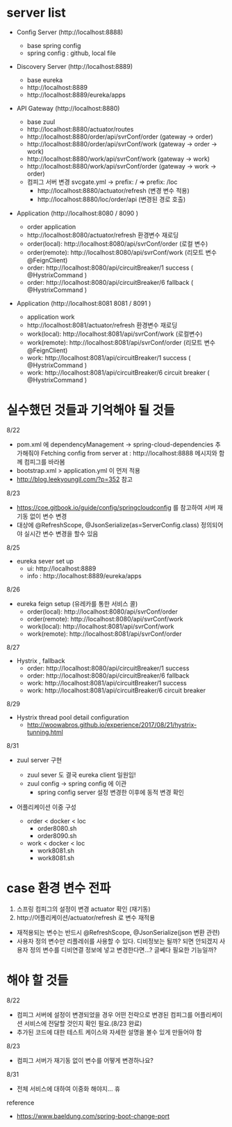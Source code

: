 # server list

- Config Server (http://localhost:8888)
  - base spring config
  - spring config : github, local file
  
- Discovery Server (http://localhost:8889)
  - base eureka
  - http://localhost:8889
  - http://localhost:8889/eureka/apps

- API Gateway (http://localhost:8880)  
  - base zuul
  - http://localhost:8880/actuator/routes
  - http://localhost:8880/order/api/svrConf/order (gateway -> order)
  - http://localhost:8880/order/api/svrConf/work (gateway -> order -> work)
  - http://localhost:8880/work/api/svrConf/work (gateway -> work)
  - http://localhost:8880/work/api/svrConf/order (gateway -> work -> order)
  - 컴피그 서버 변경 svcgate.yml -> prefix: / => prefix: /loc
    - http://localhost:8880/actuator/refresh (변경 변수 적용)
    - http://localhost:8880/loc/order/api (변경된 경로 호출)
   
- Application (http://localhost:8080 / 8090 )
  - order application
  - http://localhost:8080/actuator/refresh  환경변수 재로딩
  - order(local): http://localhost:8080/api/svrConf/order (로컬 변수)
  - order(remote): http://localhost:8080/api/svrConf/work (리모트 변수 @FeignClient)
  - order: http://localhost:8080/api/circuitBreaker/1 success  ( @HystrixCommand )
  - order: http://localhost:8080/api/circuitBreaker/6 fallback ( @HystrixCommand )
      
- Application (http://localhost:8081 8081 / 8091 )
  - application work     
  - http://localhost:8081/actuator/refresh  환경변수 재로딩  
  - work(local): http://localhost:8081/api/svrConf/work (로컬변수)
  - work(remote): http://localhost:8081/api/svrConf/order (리모트 변수 @FeignClient)
  - work: http://localhost:8081/api/circuitBreaker/1 success ( @HystrixCommand )
  - work: http://localhost:8081/api/circuitBreaker/6 circuit breaker ( @HystrixCommand )
  
  
# 실수했던 것들과 기억해야 될 것들
8/22
- pom.xml 에 dependencyManagement -> spring-cloud-dependencies 추가해줘야 Fetching config from server at : http://localhost:8888 메시지와 함께 컴피그를 바라봄  
- bootstrap.xml > application.yml 이 먼저 적용
- http://blog.leekyoungil.com/?p=352 참고

8/23 
- https://coe.gitbook.io/guide/config/springcloudconfig 를 참고하여 서버 재기동 없이 변수 변경
- 대상에 @RefreshScope, @JsonSerialize(as=ServerConfig.class) 정의되어야 실시간 변수 변경을 할수 있음

8/25
- eureka sever set up
  - ui: http://localhost:8889
  - info : http://localhost:8889/eureka/apps

8/26
- eureka feign setup (유레카를 통한 서비스 콜)
  - order(local): http://localhost:8080/api/svrConf/order
  - order(remote): http://localhost:8080/api/svrConf/work
  - work(local): http://localhost:8081/api/svrConf/work
  - work(remote): http://localhost:8081/api/svrConf/order
  
8/27
- Hystrix , fallback
  - order: http://localhost:8080/api/circuitBreaker/1 success
  - order: http://localhost:8080/api/circuitBreaker/6 fallback
  - work: http://localhost:8081/api/circuitBreaker/1 success
  - work: http://localhost:8081/api/circuitBreaker/6 circuit breaker  
  
8/29
- Hystrix thread pool detail configuration
  - http://woowabros.github.io/experience/2017/08/21/hystrix-tunning.html  


8/31
- zuul server 구현
  - zuul sever 도 결국 eureka client 일원임!
  - zuul config -> spring config 에 이관
    - spring config server 설정 변경한 이후에 동적 변경 확인

- 어플리케이션 이중 구성
  - order < docker < loc 
    - order8080.sh 
    - order8090.sh   
  - work < docker < loc
    - work8081.sh
    - work8081.sh   

  
# case 환경 변수 전파 
1. 스프링 컴피그의 설정이 변경 actuator 확인 (재기동)
2. http://어플리케이션/actuator/refresh 로 변수 재적용
- 재적용되는 변수는 반드시 @RefreshScope, @JsonSerialize(json 변환 관련)
- 사용자 정의 변수만 리플레쉬를 사용할 수 있다. 디비정보는 될까? 되면 안되겠지 사용자 정의 변수를 디비연결 정보에 넣고 변경한다면...? 글쎄다 필요한 기능일까?

# 해야 할 것들
8/22
- 컴피그 서버에 설정이 변경되었을 경우 어떤 전략으로 변경된 컴피그를 어플리케이션 서비스에 전달할 것인지 확인 필요.(8/23 완료)
- 추가된 코드에 대한 테스트 케이스와 자세한 설명을 볼수 있게 만들어야 함

8/23
- 컴피그 서버가 재기동 없이 변수를 어떻게 변경하나요?

8/31
- 전체 서비스에 대하여 이중화 해야지... 휴


reference
 - https://www.baeldung.com/spring-boot-change-port